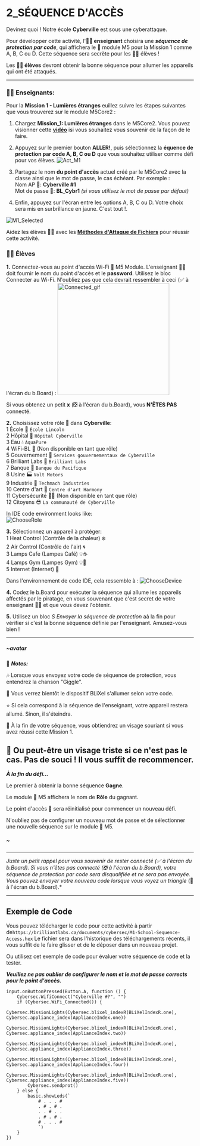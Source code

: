 # 2_SÉQUENCE D'ACCÈS

Devinez quoi ! Notre école __Cyberville__ est sous une cyberattaque.

Pour développer cette activité, l'__🧑‍🏫 enseignant__ choisira une __*séquence de protection par code*__, qui affichera le 📳 module M5 pour la Mission 1 comme A, B, C ou D. Cette séquence sera secrète pour les 🧑‍🎓 élèves !

Les __🧑‍🎓 élèves__ devront obtenir la bonne séquence pour allumer les appareils qui ont été attaqués.  

---  

### 🧑‍🏫  __Enseignants:__
Pour la __Mission 1 - Lumières étranges__ euillez suivre les étapes suivantes que vous trouverez sur le module M5Core2 :

1. Chargez __Mission_1: Lumières étranges__ dans le M5Core2. Vous pouvez visionner cette [__vidéo__](https://www.canva.com/design/DAGJhm69_Mk/JdN1bb74mN-bKiclzST5Ag/watch?utm_content=DAGJhm69_Mk&utm_campaign=designshare&utm_medium=link&utm_source=editor) isi vous souhaitez vous souvenir de la façon de le faire.

2. Appuyez sur le premier bouton __ALLER!__, puis sélectionnez la __équence de protection par code A, B, C ou D__ que vous souhaitez utiliser comme défi pour vos élèves. ![Act_M1](https://github.com/Brilliant-Labs/code.bl/blob/code_alpha/packaged/docs/static/mb/projects/bboard-tutorials-cyberville/Passwords/2_Seq_to_Access/Act_M1_FR.png?raw=true "Activité Mission 1")

3. Partagez le nom __du point d'accès__ actuel créé par le M5Core2 avec la classe ainsi que le mot de passe, le cas échéant. Par exemple :  
        Nom AP 📳: __Cyberville #1__  
        Mot de passe 🔑: __BL_Cybr1__ *(si vous utilisez le mot de passe par défaut)*

4. Enfin, appuyez sur l'écran entre les options A, B, C ou D. Votre choix sera mis en surbrillance en jaune. C'est tout !. 

![M1_Selected](https://github.com/Brilliant-Labs/code.bl/blob/code_alpha/packaged/docs/static/mb/projects/bboard-tutorials-cyberville/Passwords/2_Seq_to_Access/M1Selected.png?raw=true "Mission Selected")  
  
Aidez les élèves 🧑‍🎓 avec les [__Méthodes d'Attaque de Fichiers__](https://drive.google.com/file/d/1jTZZxPD-yWJKPnu3njlZYRXsEjrpXb3o/view?usp=drive_link) pour réussir cette activité.

### 🧑‍🎓 __Élèves__

__1.__ Connectez-vous au point d'accès Wi-Fi 📳 M5 Module. L'enseignant 🧑‍🏫 doit fournir le nom du point d'accès et le __password__. Utilisez le bloc Connecter au Wi-Fi. N'oubliez pas que cela devrait ressembler à ceci (✅ à l'écran du b.Board) :
<img src="https://github.com/Brilliant-Labs/code.bl/blob/code_alpha/packaged/docs/static/mb/projects/bboard-tutorials-cyberville/Networking/1_Connecting/Connected_gif.gif?raw=true" alt="Connected_gif" title="If you get a ✅, you are connected to Access Point" width="300" />  

Si vous obtenez un petit __x__ (❎ à l'écran du b.Board), vous __N'ÊTES PAS__ connecté.   
  
__2.__ Choisissez votre rôle 👤 dans __Cyberville__:  
    1 École             🏫 `École Lincoln`      
    2 Hôpital           🏥 `Hôpital Cyberville`     
    3 Eau               💧 `AquaPure`       
    4 WiFi-BL           📳 (Non disponible en tant que rôle)        
    5 Gouvernement      🏢 `Services gouvernementaux de Cyberville`     
    6 Brilliant Labs    🏩 `Brilliant Labs`     
    7 Banque            🏦 `Banque du Pacifique`        
    8 Usine             🏭 `Volt Motors`        
    9 Industrie         🏪 `Techmach Industries`        
    10 Centre d'art     🎨 `Centre d'art Harmony`       
    11 Cybersécurité    🕵️‍♂️ (Non disponible en tant que rôle)        
    12 Citoyens         😎 `La communauté de Cyberville`        
    
In IDE code environment looks like:  
![ChooseRole](https://github.com/Brilliant-Labs/code.bl/blob/code_alpha/packaged/docs/static/mb/projects/bboard-tutorials-cyberville/Passwords/2_Seq_to_Access/ChooseRole-FR.png?raw=true "Choose a Role")    

__3.__ Sélectionnez un appareil à protéger:   
    1 Heat Control (Contrôle de la chaleur) ❄️  
    2 Air Control (Contrôle de l'air)  🌀  
    3 Lamps Cafe (Lampes Café) 💡☕  
    4 Lamps Gym (Lampes Gym) 💡🏃    
    5 Internet (Internet)   🛜  
 
Dans l'environnement de code IDE, cela ressemble à :
    ![ChooseDevice](https://github.com/Brilliant-Labs/code.bl/blob/code_alpha/packaged/docs/static/mb/projects/bboard-tutorials-cyberville/Passwords/2_Seq_to_Access/ChooseDevice-FR.png?raw=true "Choose a Role")

__4.__ Codez le b.Board pour exécuter la séquence qui allume les appareils affectés par le piratage, en vous souvenant que c'est secret de votre enseignant 🧑‍🏫 et que vous devez l'obtenir.

__5.__ Utilisez un bloc *S Envoyer la séquence de protection* aà la fin pour vérifier si c'est la bonne séquence définie par l'enseignant. Amusez-vous bien !
  
***

##### ~avatar
📌 __*Notes:*__

🎶 Lorsque vous envoyez votre code de séquence de protection, vous entendrez la chanson "Giggle".

🌟 Vous verrez bientôt le dispositif BLiXel s'allumer selon votre code.

⭐️ Si cela correspond à la séquence de l'enseignant, votre appareil restera allumé. Sinon, il s'éteindra.

🙂 À la fin de votre séquence, vous obtiendrez un visage souriant si vous avez réussi cette Mission 1.

🙁 Ou peut-être un visage triste si ce n'est pas le cas. Pas de souci ! Il vous suffit de recommencer.
---

__*À la fin du défi...*__

Le premier à obtenir la bonne séquence __Gagne__.

Le module 📳 M5 affichera le nom de __Rôle__ du gagnant.

Le point d'accès 📳 sera réinitialisé pour commencer un nouveau défi.

N'oubliez pas de configurer un nouveau mot de passe et de sélectionner une nouvelle séquence sur le module 📳 M5.
##### ~



---

 *Juste un petit rappel pour vous souvenir de rester connecté (✅ à l'écran du b.Board). Si vous n'êtes pas connecté (❎ à l'écran du b.Board), votre séquence de protection par code sera disqualifiée et ne sera pas envoyée.
 Vous pouvez envoyer votre nouveau code lorsque vous voyez un triangle* (🔺 à l'écran du b.Board).*

---

## Exemple de Code

Vous pouvez télécharger le code pour cette activité à partir de`https://brilliantlabs.ca/documents/cybersec/M1-School-Sequence-Access.hex` Le fichier sera dans l'historique des téléchargements récents, il vous suffit de le faire glisser et de le déposer dans un nouveau projet.  

Ou utilisez cet exemple de code pour évaluer votre séquence de code et la tester.

__*Veuillez ne pas oublier de configurer le nom et le mot de passe corrects pour le point d'accès.*__

```blocks
input.onButtonPressed(Button.A, function () {
    Cybersec.WifiConnect("Cyberville #?", "")
    if (Cybersec.WiFi_Connected()) {
        Cybersec.MissionLights(Cybersec.blixel_indexR(BLiXelIndexR.one), Cybersec.appliance_index(ApplianceIndex.one))
        Cybersec.MissionLights(Cybersec.blixel_indexR(BLiXelIndexR.one), Cybersec.appliance_index(ApplianceIndex.two))
        Cybersec.MissionLights(Cybersec.blixel_indexR(BLiXelIndexR.one), Cybersec.appliance_index(ApplianceIndex.three))
        Cybersec.MissionLights(Cybersec.blixel_indexR(BLiXelIndexR.one), Cybersec.appliance_index(ApplianceIndex.four))
        Cybersec.MissionLights(Cybersec.blixel_indexR(BLiXelIndexR.one), Cybersec.appliance_index(ApplianceIndex.five))
        Cybersec.sendprot()
    } else {
        basic.showLeds(`
            # . . . #
            . # . # .
            . . # . .
            . # . # .
            # . . . #
            `)
    }
})

```